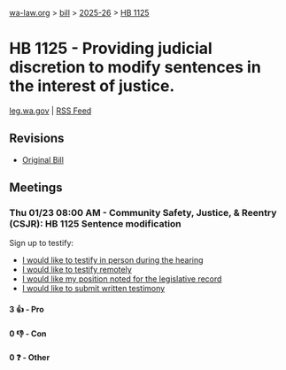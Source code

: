 [wa-law.org](/) > [bill](/bill/) > [2025-26](/bill/2025-26/) > [HB 1125](/bill/2025-26/hb/1125/)

# HB 1125 - Providing judicial discretion to modify sentences in the interest of justice.
[leg.wa.gov](https://app.leg.wa.gov/billsummary?BillNumber=1125&Year=2025&Initiative=false) | [RSS Feed](./rss.xml)

## Revisions
* [Original Bill](1/)

## Meetings
### Thu 01/23 08:00 AM - Community Safety, Justice, & Reentry (CSJR): HB 1125 Sentence modification
Sign up to testify:
* [I would like to testify in person during the hearing](https://app.leg.wa.gov/csi/Testifier/Add?chamber=House&mId=32451&aId=161454&caId=24843&tId=1)
* [I would like to testify remotely](https://app.leg.wa.gov/csi/Testifier/Add?chamber=House&mId=32451&aId=161454&caId=24843&tId=2)
* [I would like my position noted for the legislative record](https://app.leg.wa.gov/csi/Testifier/Add?chamber=House&mId=32451&aId=161454&caId=24843&tId=3)
* [I would like to submit written testimony](https://app.leg.wa.gov/csi/Testifier/Add?chamber=House&mId=32451&aId=161454&caId=24843&tId=4)

#### 3 👍 - Pro

#### 0 👎 - Con

#### 0 ❓ - Other
